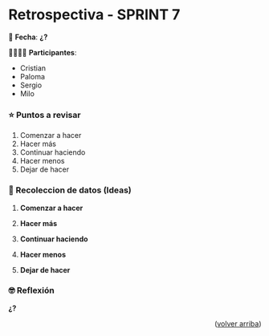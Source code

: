 <div id="top"></div>

# Retrospectiva - SPRINT 7

📅 **Fecha**: **¿?**

👨‍👨‍👧‍👦 **Participantes**:
+ Cristian
+ Paloma
+ Sergio
+ Milo


### ⭐️ Puntos a revisar

1. Comenzar a hacer
2. Hacer más
3. Continuar haciendo
4. Hacer menos
5. Dejar de hacer

### 👹 Recoleccion de datos (Ideas)

1. **Comenzar a hacer**

2. **Hacer más**

3. **Continuar haciendo**

4. **Hacer menos**

5. **Dejar de hacer**
    

### 🤓 Reflexión

**¿?**

<p align="right">(<a href="#top">volver arriba</a>)</p>
